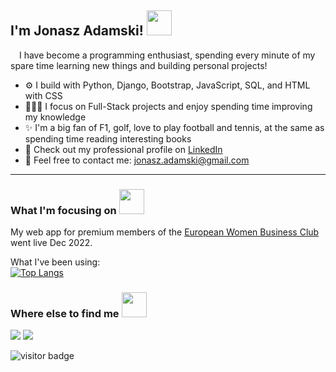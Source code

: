 <h2>I'm Jonasz Adamski! <img src="https://user-images.githubusercontent.com/97128701/171836461-a8b868ab-d6b1-4191-89e6-7bf92ad6ba32.png" width="40" height="40"></h2> 

<p><img src="https://user-images.githubusercontent.com/97128701/171844069-bdccd49a-cc5d-4cbb-9cf2-d5839ace9333.png" width="10" height="10">      I have become a programming enthusiast, spending every minute of my spare time learning new things and building personal projects!</p>

<ul>
  <li>⚙️ I build with Python, Django, Bootstrap, JavaScript, SQL, and HTML with CSS</li>
  <li>👨🏼‍💻 I focus on Full-Stack projects and enjoy spending time improving my knowledge</li>
  <li>✨ I'm a big fan of F1, golf, love to play football and tennis, at the same as spending time reading interesting books</li>
  <li>👔 Check out my professional profile on <a href="https://www.linkedin.com/in/jonaszadamski/">LinkedIn</a>
  <li>📨 Feel free to contact me: <a href="mailto:jonasz.adamski@gmail.com">jonasz.adamski@gmail.com</a></li>
</ul>

<hr>

<h3>What I'm focusing on <img src="https://user-images.githubusercontent.com/97128701/171838845-15a0405f-4657-4b06-b2e6-b2f80eeabd8c.png" width="40" height="40"></h3>

My web app for premium members of the <a href="https://www.ekkbvip.pl/">European Women Business Club</a> went live Dec 2022.

What I've been using:<br>
[![Top Langs](https://github-readme-stats.vercel.app/api/top-langs/?username=YonashA&layout=compact&theme=github_dark&langs_count=8)](https://github.com/YonashA/github-readme-stats)

<h3>Where else to find me <img src="https://user-images.githubusercontent.com/97128701/171838435-8c8f1c3c-4297-47cc-be1a-cf2c4cc6f152.png" width="40" height="40"></h3>

<a href="https://www.linkedin.com/in/jonaszadamski/" target=”_blank”><img src="https://img.shields.io/badge/LinkedIn-0077B5?style=for-the-badge&logo=linkedin&logoColor=white"><a/>   <a href="https://twitter.com/JonaszAd"><img src="https://img.shields.io/badge/Twitter-1DA1F2?style=for-the-badge&logo=twitter&logoColor=white"></a>

![visitor badge](https://visitor-badge.glitch.me/badge?page_id=YonashA.visitor-badge&left_text=My%20Page%20Visitors)

